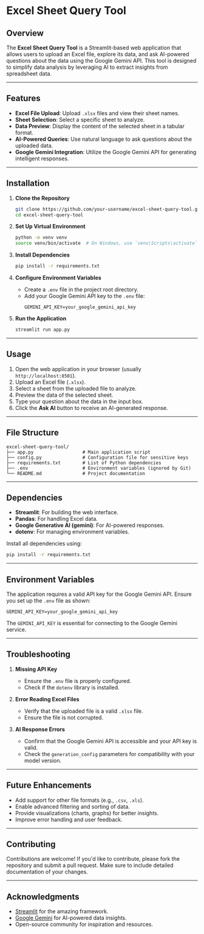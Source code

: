 # Excel Sheet Query Tool

## Overview
The **Excel Sheet Query Tool** is a Streamlit-based web application that allows users to upload an Excel file, explore its data, and ask AI-powered questions about the data using the Google Gemini API. This tool is designed to simplify data analysis by leveraging AI to extract insights from spreadsheet data.

---

## Features

- **Excel File Upload**: Upload `.xlsx` files and view their sheet names.
- **Sheet Selection**: Select a specific sheet to analyze.
- **Data Preview**: Display the content of the selected sheet in a tabular format.
- **AI-Powered Queries**: Use natural language to ask questions about the uploaded data.
- **Google Gemini Integration**: Utilize the Google Gemini API for generating intelligent responses.

---

## Installation

1. **Clone the Repository**
   ```bash
   git clone https://github.com/your-username/excel-sheet-query-tool.git
   cd excel-sheet-query-tool
   ```

2. **Set Up Virtual Environment**
   ```bash
   python -m venv venv
   source venv/bin/activate  # On Windows, use `venv\Scripts\activate`
   ```

3. **Install Dependencies**
   ```bash
   pip install -r requirements.txt
   ```

4. **Configure Environment Variables**
   - Create a `.env` file in the project root directory.
   - Add your Google Gemini API key to the `.env` file:
     ```env
     GEMINI_API_KEY=your_google_gemini_api_key
     ```

5. **Run the Application**
   ```bash
   streamlit run app.py
   ```

---

## Usage

1. Open the web application in your browser (usually `http://localhost:8501`).
2. Upload an Excel file (`.xlsx`).
3. Select a sheet from the uploaded file to analyze.
4. Preview the data of the selected sheet.
5. Type your question about the data in the input box.
6. Click the **Ask AI** button to receive an AI-generated response.

---

## File Structure

```plaintext
excel-sheet-query-tool/
├── app.py                  # Main application script
├── config.py               # Configuration file for sensitive keys
├── requirements.txt        # List of Python dependencies
├── .env                    # Environment variables (ignored by Git)
└── README.md               # Project documentation
```

---

## Dependencies

- **Streamlit**: For building the web interface.
- **Pandas**: For handling Excel data.
- **Google Generative AI (gemini)**: For AI-powered responses.
- **dotenv**: For managing environment variables.

Install all dependencies using:
```bash
pip install -r requirements.txt
```

---

## Environment Variables

The application requires a valid API key for the Google Gemini API. Ensure you set up the `.env` file as shown:

```env
GEMINI_API_KEY=your_google_gemini_api_key
```

The `GEMINI_API_KEY` is essential for connecting to the Google Gemini service.

---

## Troubleshooting

1. **Missing API Key**
   - Ensure the `.env` file is properly configured.
   - Check if the `dotenv` library is installed.

2. **Error Reading Excel Files**
   - Verify that the uploaded file is a valid `.xlsx` file.
   - Ensure the file is not corrupted.

3. **AI Response Errors**
   - Confirm that the Google Gemini API is accessible and your API key is valid.
   - Check the `generation_config` parameters for compatibility with your model version.

---

## Future Enhancements

- Add support for other file formats (e.g., `.csv`, `.xls`).
- Enable advanced filtering and sorting of data.
- Provide visualizations (charts, graphs) for better insights.
- Improve error handling and user feedback.

---

## Contributing

Contributions are welcome! If you'd like to contribute, please fork the repository and submit a pull request. Make sure to include detailed documentation of your changes.

---


## Acknowledgments

- [Streamlit](https://streamlit.io/) for the amazing framework.
- [Google Gemini](https://ai.google/) for AI-powered data insights.
- Open-source community for inspiration and resources.

